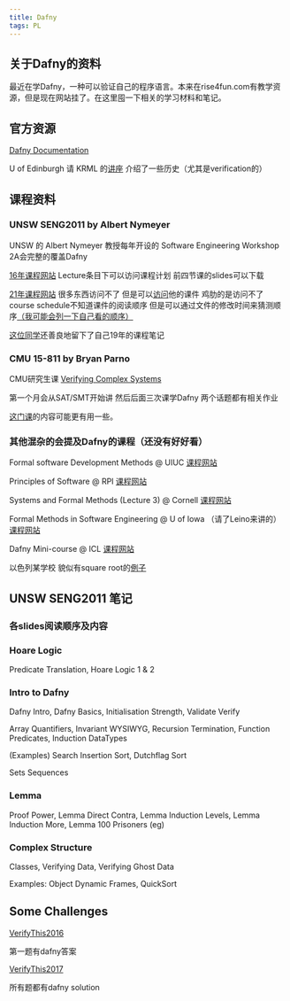 ```yaml
---
title: Dafny
tags: PL
---
```


## 关于Dafny的资料

最近在学Dafny，一种可以验证自己的程序语言。本来在rise4fun.com有教学资源，但是现在网站挂了。在这里囤一下相关的学习材料和笔记。

<!--more-->

## 官方资源

[Dafny Documentation](https://dafny-lang.github.io/dafny/)

U of Edinburgh 请 KRML 的[讲座](https://www.youtube.com/watch?v=5t4WntcsZZo&t=758s) 介绍了一些历史（尤其是verification的）

## 课程资料

### UNSW SENG2011 by Albert Nymeyer

UNSW 的 Albert Nymeyer 教授每年开设的 Software Engineering Workshop 2A会完整的覆盖Dafny

[16年课程网站](https://webcms3.cse.unsw.edu.au/SENG2011/16s1/) Lecture条目下可以访问课程计划 前四节课的slides可以下载

[21年课程网站](https://webcms3.cse.unsw.edu.au/SENG2011/21T3/outline) 很多东西访问不了 但是可以[访问](https://www.cse.unsw.edu.au/~anymeyer/2011/)他的课件 鸡肋的是访问不了course schedule不知道课件的阅读顺序 但是可以通过文件的修改时间来猜测顺序[（我可能会列一下自己看的顺序）](#各slides阅读顺序及内容)

[这位同学](https://lukakerr.github.io/uni/2011-notes)还善良地留下了自己19年的课程笔记

### CMU 15-811 by Bryan Parno

CMU研究生课 [Verifying Complex Systems](http://www.cs.cmu.edu/~15811/)

第一个月会从SAT/SMT开始讲 然后后面三次课学Dafny 两个话题都有相关作业

[这门课](https://courses.cs.washington.edu/courses/cse507/21au/index.html)的内容可能更有用一些。

### 其他混杂的会提及Dafny的课程（还没有好好看）

Formal software Development Methods @ UIUC 
[课程网站](https://courses.engr.illinois.edu/cs477/sp2019/)

Principles of Software @ RPI 
[课程网站](https://www.cs.rpi.edu/academics/courses/spring21/csci2600/)

Systems and Formal Methods (Lecture 3) @ Cornell 
[课程网站](https://www.cs.cornell.edu/courses/cs6480/2020sp/schedule/)

Formal Methods in Software Engineering @ U of Iowa （请了Leino来讲的） 
[课程网站](https://homepage.cs.uiowa.edu/~tinelli/classes/181/Fall21/index.shtml)

Dafny Mini-course @ ICL 
[课程网站](https://wp.doc.ic.ac.uk/sd/dafny-mini-course/)

以色列某学校 貌似有square root的[例子](https://www.cs.bgu.ac.il/~ccpr171/Class_Material)



## UNSW SENG2011 笔记

### 各slides阅读顺序及内容

### Hoare Logic

Predicate Translation, Hoare Logic 1 & 2

### Intro to Dafny

Dafny Intro, Dafny Basics, Initialisation Strength, Validate Verify

Array Quantifiers, Invariant WYSIWYG, Recursion Termination, Function Predicates, Induction DataTypes

(Examples) Search Insertion Sort, Dutchflag Sort

Sets Sequences

### Lemma

Proof Power, Lemma Direct Contra, Lemma Induction Levels, Lemma Induction More, Lemma 100 Prisoners (eg)

### Complex Structure

Classes, Verifying Data, Verifying Ghost Data

Examples: Object Dynamic Frames, QuickSort


## Some Challenges

[VerifyThis2016](https://www.pm.inf.ethz.ch/research/verifythis/Archive/2016.html)

第一题有dafny答案

[VerifyThis2017](https://www.pm.inf.ethz.ch/research/verifythis/Archive/2017.html)

所有题都有dafny solution

